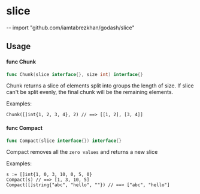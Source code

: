 # slice
--
    import "github.com/iamtabrezkhan/godash/slice"


## Usage

#### func  Chunk

```go
func Chunk(slice interface{}, size int) interface{}
```
Chunk returns a slice of elements split into groups the length of size. If slice
can't be split evenly, the final chunk will be the remaining elements.

Examples:

    Chunk([]int{1, 2, 3, 4}, 2) // ==> [[1, 2], [3, 4]]

#### func  Compact

```go
func Compact(slice interface{}) interface{}
```
Compact removes all the `zero values` and returns a new slice

Examples:

    s := []int{1, 0, 3, 10, 0, 5, 0}
    Compact(s) // ==> [1, 3, 10, 5]
    Compact([]string{"abc", "hello", ""}) // ==> ["abc", "hello"]
